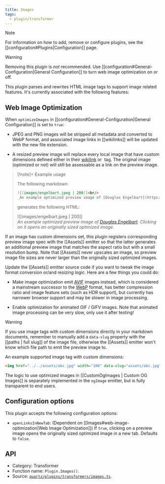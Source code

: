 ```yaml
---
title: Images
tags:
  - plugin/transformer
---
```


> [!note]
> For information on how to add, remove or configure plugins, see the [[configuration#Plugins|Configuration]] page.

> [!warning]
> Removing this plugin is _not_ recommended. Use [[configuration#General-Configuration|General Configuration]] to turn web image optimization on or off.

This plugin parses and rewrites HTML image tags to support image related features. It's currently associated with the following features:

## Web Image Optimization

When `optimizeImages` in [[configuration#General-Configuration|General Configuration]] is set to `true`:

- JPEG and PNG images will be stripped all metadata and converted to WebP format, and associated image links in [[wikilinks]] will be updated with the new file extension.

- A resized preview image will replace every local image that have custom dimensions defined either in their [wikilink](https://help.obsidian.md/syntax#External+images) or <img> tag. The original image (optimized or not) will still be assessable as a link on the preview image.

<!-- prettier-ignore-start -->
> [!note]+ Example usage
>
> The following markdown:
>
> ```md
> ![[images/engelbart.jpeg | 200]]<br/>
> _An example optimized preview image of [Douglas Engelbart](https://awards.acm.org/award_winners/engelbart_5078811). Clicking on it opens an originally sized optimized image._
> ```
>
> generates the following HTML:
>
> ![[images/engelbart.jpeg | 200]]<br/>
> _An example optimized preview image of [Douglas Engelbart](https://awards.acm.org/award_winners/engelbart_5078811). Clicking on it opens an originally sized optimized image._
<!-- prettier-ignore-end -->

If an image has custom dimensions set, this plugin registers corresponding preview image spec with the [[Assets]] emitter so that the latter generates an additional preview image that matches the aspect ratio but with a small resolution bump. Note that [[Assets]] never upscales an image, so preview image file sizes are never larger than the originally sized optimized images.

Update the [[Assets]] emitter source code if you want to tweak the image format conversion or/and resizing logic. Here are a few things you could do:

- Make image optimization emit [AVIF](https://caniuse.com/avif) images instead, which is considered a mainstream successor to the [WebP](https://caniuse.com/webp) format, has better compression ratio and image feature sets (such as HDR support), but currently has narrower browser support and may be slower in image processing.

- Enable optimization for animated GIF / GIFV images. Note that animated image processing can be very slow, only use it after testing!

> [!warning]
> If you use image tags with custom dimensions directly in your markdown documents, remember to manually add a `data-slug` property with the [[paths | full slug]] of the image file, otherwise the [[Assets]] emitter won't know which file path to emit the preview image to.
>
> An example supported image tag with custom dimensions:
>
> ```html
> <img href="../../assets/abc.jpg" width="100" data-slug="assets/abc.jpg" />
> ```

The logic to use optimized images in [[CustomOgImages | Custom OG Images]] is separately implemented in the `ogImage` emitter, but is fully transparent to end users.

## Configuration options

This plugin accepts the following configuration options:

- `openLinksInNewTab`: (Dependent on [[Images#web-image-optimization|Web Image Optimization]]) If `true`, clicking on a preview image opens the originally sized optimized image in a new tab. Defaults to `false`.

## API

- Category: Transformer
- Function name: `Plugin.Images()`.
- Source: [`quartz/plugins/transformers/images.ts`](https://github.com/jackyzha0/quartz/blob/v4/quartz/plugins/transformers/images.ts).
